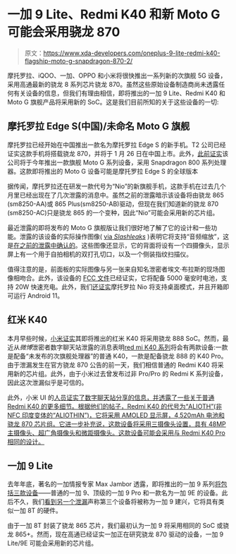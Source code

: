 # 一加 9 Lite、Redmi K40 和新 Moto G 可能会采用骁龙 870

> 原文：<https://www.xda-developers.com/oneplus-9-lite-redmi-k40-flagship-moto-g-snapdragon-870-2/>

摩托罗拉、iQOO、一加、OPPO 和小米将很快推出一系列新的次旗舰 5G 设备，采用高通最新的骁龙 8 系列芯片骁龙 870。虽然这些原始设备制造商尚未透露任何有关设备的信息，但我们有理由相信，即将推出的一加 9 Lite、Redmi K40 和 Moto G 旗舰产品将采用新的 SoC。这是我们目前所知的关于这些设备的一切:

## 摩托罗拉 Edge S(中国)/未命名 Moto G 旗舰

摩托罗拉已经开始在中国推出一款名为摩托罗拉 Edge S 的新手机。T2 公司已经证实这款手机将搭载骁龙 870，并将于 1 月 26 日在中国上市。此外，[此前证实](https://www.xda-developers.com/motorola-android-11-update-desktop-mode-pc-integration/)该公司将于今年推出一款旗舰 Moto G 系列设备，采用 Snapdragon 800 系列处理器。这款即将推出的 Moto G 设备可能是摩托罗拉 Edge S 的全球版本

据传闻，摩托罗拉还在研发一款代号为“Nio”的新旗舰手机，这款手机在过去几个月里已经出现在了几次泄露的消息中。虽然之前的泄露暗示该设备将由骁龙 865 (sm8250-AA)或 865 Plus(sm8250-AB)驱动，但现在我们知道新的骁龙 870 (sm8250-AC)只是骁龙 865 的一个变种，因此“Nio”可能会采用新的芯片组。

最近泄露的即将发布的 Moto G 旗舰版让我们很好地了解了它的设计和一些功能。泄露的该设备的实际操作图像( [via *Slashleaks*](http://www.slashleaks.com/l/motorola-nio-hands-on-pictures-leaked) )表明它将支持“音频缩放”，这是[在之前的泄露中确认的](https://www.xda-developers.com/motorola-testing-105hz-display-refresh-rate/)。这些图像还显示，它的背面将设有一个四摄像头，显示屏上有一个用于自拍相机的双打孔切口，以及一个侧装指纹扫描仪。

值得注意的是，前面板的实际图像与另一张来自知名泄密者埃文·布拉斯的现场图像相吻合。此外，该设备的 [FCC 文件](https://www.mysmartprice.com/gear/motorola-nio-5g-spotted-fcc-20w-fast-charging-support-5000mah-battery-launch-imminent/)已经证实，它将配备 5000 毫安时电池，支持 20W 快速充电。此外，我们[还证实](https://www.xda-developers.com/motorola-android-11-update-desktop-mode-pc-integration/)摩托罗拉 Nio 将支持桌面模式，并且开箱即可运行 Android 11。

## 红米 K40

本月早些时候，[小米证实](https://www.xda-developers.com/xiaomi-confirms-redmi-k40-coming-qualcomm-snapdragon-888/)其即将推出的红米 K40 将采用骁龙 888 SoC。然而，最近从*微博*泄密者数字聊天站泄露的消息表明[red mi K40 系列](https://weibo.com/6048569942/JDSNdc7l1?ssl_rnd=1611088300.0947)将会有两款设备:一款是配备“未发布的次旗舰处理器”的普通 K40，一款是配备骁龙 888 的 K40 Pro。由于泄漏发生在官方骁龙 870 公告的前一天，我们相信普通的 Redmi K40 将采用新的芯片组。此外，由于小米过去曾发布过非 Pro/Pro 的 Redmi K 系列设备，因此这次泄漏似乎是可信的。

此外，小米 UI 的[人员证实了数字聊天站分享的信息，并透露了一些关于普通 Redmi K40 的更多细节。根据他们的帖子，Redmi K40 的代号为“ALIOTH”(非 NFC 印度变体的“ALIOTHIN”)，它将采用 AMOLED 显示屏，4,520mAh 电池和骁龙 870 芯片组。它进一步补充说，这款设备将采用三摄像头设置，具有 48MP 主摄像头、超广角摄像头和微距摄像头。这款设备可能会采用与 Redmi K40 Pro 相同的设计。](https://t.me/xiaomiui/7192)

## 一加 9 Lite

去年年底，著名的一加情报专家 Max Jambor 透露，即将推出的一加 9 系列[将包括三款设备](https://www.xda-developers.com/oneplus-9e-allegedly-coming-alongside-oneplus-9-pro/)——普通的一加 9、顶级的一加 9 Pro 和一款名为一加 9E 的设备。此后不久，我们[看到另一个泄漏](https://www.xda-developers.com/oneplus-9-lite-rumor-similar-hardware-oneplus-8t/)声称第三个设备将被称为一加 9 建兴，它将具有类似一加 8T 的硬件。

由于一加 8T 封装了骁龙 865 芯片，我们最初认为一加 9 将采用相同的 SoC 或骁龙 865+。然而，现在高通已经证实一加正在研究骁龙 870 驱动的设备，一加 9 Lite/9E 可能会采用新的芯片组。
